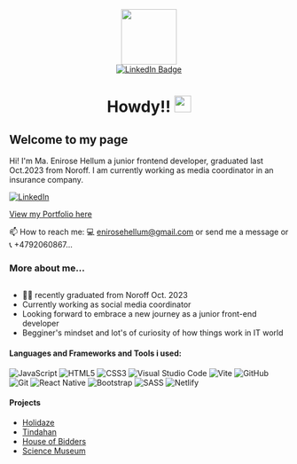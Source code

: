 <div id="header" align="center">
  <img src="https://media.giphy.com/media/WUlplcMpOCEmTGBtBW/giphy.gif" width="100">
</div>
<div id="badges" align="center">
  <a href="https://www.linkedin.com/in/maria-enirose-hellum-1b47bb1b5/">
    <img src="https://img.shields.io/badge/LinkedIn-blue?style=for-the-badge&logo=linkedin&logoColor=white" alt="LinkedIn Badge"/>
  </a>
</div>
<h1 align="center">
  Howdy!!
  <img src="https://media.giphy.com/media/hvRJCLFzcasrR4ia7z/giphy.gif" width="30px"/>
</h1>

## Welcome to my page
Hi!
I'm Ma. Enirose Hellum a junior frontend developer, graduated last Oct.2023 from Noroff. I am currently working as media coordinator in an insurance company.

[![LinkedIn](https://img.shields.io/badge/linkedin-%230077B5.svg?style=for-the-badge&logo=linkedin&logoColor=white)](https://www.linkedin.com/in/maria-enirose-hellum-1b47bb1b5)

[View my Portfolio here](https://enirosehellum.netlify.app/)

📫 How to reach me: :computer: enirosehellum@gmail.com or send me a message or :telephone_receiver: +4792060867...


### More about me...
<div id="badges" align="left">
  <img src="https://komarev.com/ghpvc/?username=enirose&style=flat-square&color=blue" alt=""/>
</div>

- :woman_technologist: recently graduated from Noroff Oct. 2023
- Currently working as social media coordinator
- Looking forward to embrace a new journey as a junior front-end developer
- Begginer's mindset and lot's of curiosity of how things work in IT world


#### Languages and Frameworks and Tools i used:
 ![JavaScript](https://img.shields.io/badge/javascript-%23323330.svg?style=for-the-badge&logo=javascript&logoColor=%23F7DF1E)
 ![HTML5](https://img.shields.io/badge/html5-%23E34F26.svg?style=for-the-badge&logo=html5&logoColor=white)
 ![CSS3](https://img.shields.io/badge/css3-%231572B6.svg?style=for-the-badge&logo=css3&logoColor=white)
 ![Visual Studio Code](https://img.shields.io/badge/Visual%20Studio%20Code-0078d7.svg?style=for-the-badge&logo=visual-studio-code&logoColor=white)
 ![Vite](https://img.shields.io/badge/vite-%23646CFF.svg?style=for-the-badge&logo=vite&logoColor=white)
 ![GitHub](https://img.shields.io/badge/github-%23121011.svg?style=for-the-badge&logo=github&logoColor=white)
 ![Git](https://img.shields.io/badge/git-%23F05033.svg?style=for-the-badge&logo=git&logoColor=white)
 ![React Native](https://img.shields.io/badge/react-%23121011.svg?style=for-the-badge&logo=react&logoColor=blue)
 ![Bootstrap](https://img.shields.io/badge/bootstrap-%23646CFF.svg?style=for-the-badge&logo=bootstrap&logoColor=white)
 ![SASS](https://img.shields.io/badge/sass-EF1970?style=for-the-badge&logo=sass&logoColor=white)
 ![Netlify](https://img.shields.io/badge/netlify-00979D?style=for-the-badge&logo=netlify&logoColor=white)

#### Projects
- [Holidaze](https://loquacious-bienenstitch-4a509b.netlify.app/)
- [Tindahan](https://meek-licorice-1e5a9e.netlify.app/)
- [House of Bidders](https://storied-fairy-4f9600.netlify.app/)
- [Science Museum](https://compassionate-joliot-e61ccb.netlify.app/)



